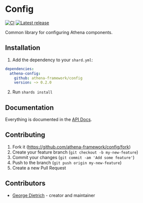 # Config

[![CI](https://github.com/athena-framework/config/workflows/CI/badge.svg)](https://github.com/athena-framework/config/actions?query=workflow%3ACI)
[![Latest release](https://img.shields.io/github/release/athena-framework/config.svg)](https://github.com/athena-framework/config/releases)

Common library for configuring Athena components.

## Installation

1. Add the dependency to your `shard.yml`:

```yaml
dependencies:
  athena-config:
    github: athena-framework/config
    version: ~> 0.2.0
```

2. Run `shards install`

## Documentation

Everything is documented in the [API Docs](https://athena-framework.github.io/config/Athena/Config.html).

## Contributing

1. Fork it (https://github.com/athena-framework/config/fork)
2. Create your feature branch (`git checkout -b my-new-feature`)
3. Commit your changes (`git commit -am 'Add some feature'`)
4. Push to the branch (`git push origin my-new-feature`)
5. Create a new Pull Request

## Contributors

- [George Dietrich](https://github.com/blacksmoke16) - creator and maintainer
